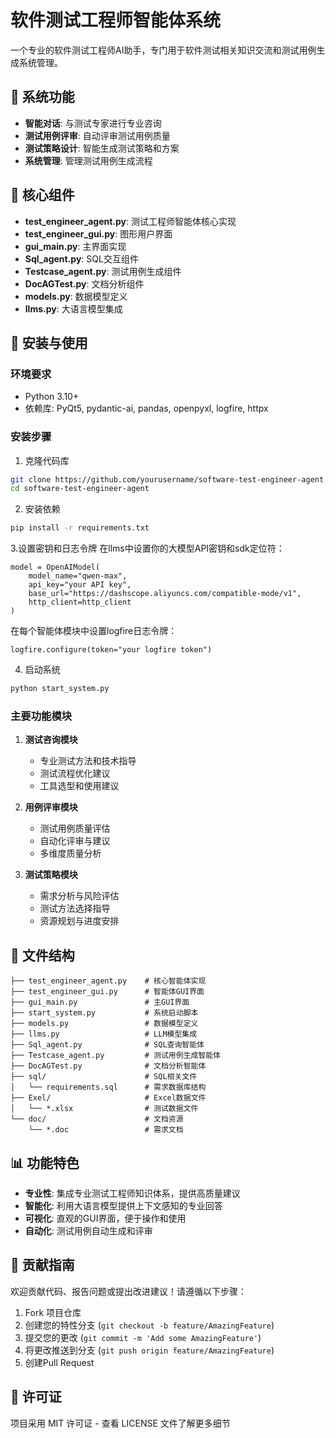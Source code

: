 # 软件测试工程师智能体系统

一个专业的软件测试工程师AI助手，专门用于软件测试相关知识交流和测试用例生成系统管理。

## 🎯 系统功能

- **智能对话**: 与测试专家进行专业咨询
- **测试用例评审**: 自动评审测试用例质量
- **测试策略设计**: 智能生成测试策略和方案
- **系统管理**: 管理测试用例生成流程

## 💼 核心组件

- **test_engineer_agent.py**: 测试工程师智能体核心实现
- **test_engineer_gui.py**: 图形用户界面
- **gui_main.py**: 主界面实现
- **Sql_agent.py**: SQL交互组件
- **Testcase_agent.py**: 测试用例生成组件
- **DocAGTest.py**: 文档分析组件
- **models.py**: 数据模型定义
- **llms.py**: 大语言模型集成

## 🚀 安装与使用

### 环境要求

- Python 3.10+
- 依赖库: PyQt5, pydantic-ai, pandas, openpyxl, logfire, httpx

### 安装步骤

1. 克隆代码库
```bash
git clone https://github.com/yourusername/software-test-engineer-agent.git
cd software-test-engineer-agent
```

2. 安装依赖
```bash
pip install -r requirements.txt
```
3.设置密钥和日志令牌
在llms中设置你的大模型API密钥和sdk定位符：
```
model = OpenAIModel(
    model_name="qwen-max",
    api_key="your API key",
    base_url="https://dashscope.aliyuncs.com/compatible-mode/v1",
    http_client=http_client
)
```
在每个智能体模块中设置logfire日志令牌：
```
logfire.configure(token="your logfire token")
```

4. 启动系统
```bash
python start_system.py
```

### 主要功能模块

1. **测试咨询模块**
   - 专业测试方法和技术指导
   - 测试流程优化建议
   - 工具选型和使用建议

2. **用例评审模块**
   - 测试用例质量评估
   - 自动化评审与建议
   - 多维度质量分析

3. **测试策略模块**
   - 需求分析与风险评估
   - 测试方法选择指导
   - 资源规划与进度安排

## 📁 文件结构

```
├── test_engineer_agent.py    # 核心智能体实现
├── test_engineer_gui.py      # 智能体GUI界面
├── gui_main.py               # 主GUI界面
├── start_system.py           # 系统启动脚本
├── models.py                 # 数据模型定义
├── llms.py                   # LLM模型集成
├── Sql_agent.py              # SQL查询智能体
├── Testcase_agent.py         # 测试用例生成智能体
├── DocAGTest.py              # 文档分析智能体
├── sql/                      # SQL相关文件
│   └── requirements.sql      # 需求数据库结构
├── Exel/                     # Excel数据文件
│   └── *.xlsx                # 测试数据文件
└── doc/                      # 文档资源
    └── *.doc                 # 需求文档
```

## 📊 功能特色

- **专业性**: 集成专业测试工程师知识体系，提供高质量建议
- **智能化**: 利用大语言模型提供上下文感知的专业回答
- **可视化**: 直观的GUI界面，便于操作和使用
- **自动化**: 测试用例自动生成和评审

## 🤝 贡献指南

欢迎贡献代码、报告问题或提出改进建议！请遵循以下步骤：

1. Fork 项目仓库
2. 创建您的特性分支 (`git checkout -b feature/AmazingFeature`)
3. 提交您的更改 (`git commit -m 'Add some AmazingFeature'`)
4. 将更改推送到分支 (`git push origin feature/AmazingFeature`)
5. 创建Pull Request

## 📄 许可证

项目采用 MIT 许可证 - 查看 LICENSE 文件了解更多细节 